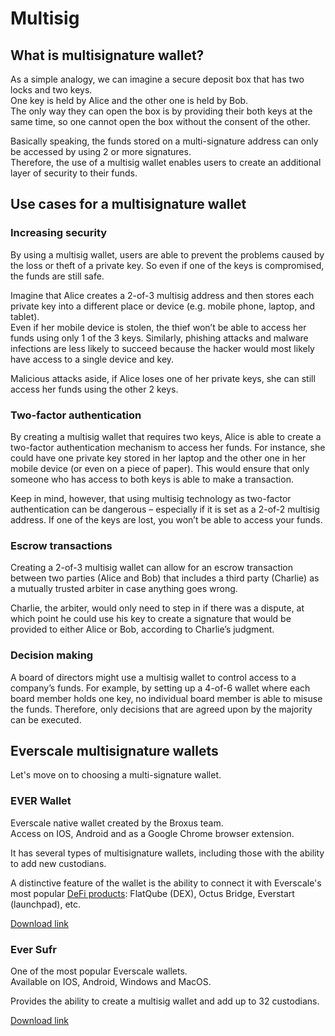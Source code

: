 # Multisig

## What is multisignature wallet?

As a simple analogy, we can imagine a secure deposit box that has two locks and two keys.  
One key is held by Alice and the other one is held by Bob.  
The only way they can open the box is by providing their both keys at the same time, so one cannot open the box without the consent of the other.

Basically speaking, the funds stored on a multi-signature address can only be accessed by using 2 or more signatures.  
Therefore, the use of a multisig wallet enables users to create an additional layer of security to their funds.  

## Use cases for a multisignature wallet

### Increasing security

By using a multisig wallet, users are able to prevent the problems caused by the loss or theft of a private key. So even if one of the keys is compromised, the funds are still safe.

Imagine that Alice creates a 2-of-3 multisig address and then stores each private key into a different place or device (e.g. mobile phone, laptop, and tablet).   
Even if her mobile device is stolen, the thief won’t be able to access her funds using only 1 of the 3 keys. Similarly, phishing attacks and malware infections are less likely to succeed because the hacker would most likely have access to a single device and key.

Malicious attacks aside, if Alice loses one of her private keys, she can still access her funds using the other 2 keys.

### Two-factor authentication

By creating a multisig wallet that requires two keys, Alice is able to create a two-factor authentication mechanism to access her funds. For instance, she could have one private key stored in her laptop and the other one in her mobile device (or even on a piece of paper). This would ensure that only someone who has access to both keys is able to make a transaction.  

Keep in mind, however, that using multisig technology as two-factor authentication can be dangerous – especially if it is set as a 2-of-2 multisig address. If one of the keys are lost, you won’t be able to access your funds.

### Escrow transactions

Creating a 2-of-3 multisig wallet can allow for an escrow transaction between two parties (Alice and Bob) that includes a third party (Charlie) as a mutually trusted arbiter in case anything goes wrong.

Charlie, the arbiter, would only need to step in if there was a dispute, at which point he could use his key to create a signature that would be provided to either Alice or Bob, according to Charlie’s judgment.

### Decision making

A board of directors might use a multisig wallet to control access to a company’s funds. For example, by setting up a 4-of-6 wallet where each board member holds one key, no individual board member is able to misuse the funds. Therefore, only decisions that are agreed upon by the majority can be executed.

## Everscale multisignature wallets

Let's move on to choosing a multi-signature wallet.

### EVER Wallet

Everscale native wallet created by the Broxus team.  
Access on IOS, Android and as a Google Chrome browser extension.

It has several types of multisignature wallets, including those with the ability to add new custodians.

A distinctive feature of the wallet is the ability to connect it with Everscale's most popular [DeFi products](../../everscale-overview/02-ecosystem.md): FlatQube (DEX), Octus Bridge, Everstart (launchpad), etc.

[Download link](https://l1.broxus.com)

### Ever Sufr

One of the most popular Everscale wallets.  
Available on IOS, Android, Windows and MacOS.

Provides the ability to create a multisig wallet and add up to 32 custodians.

[Download link](https://ever.surf/download/)
